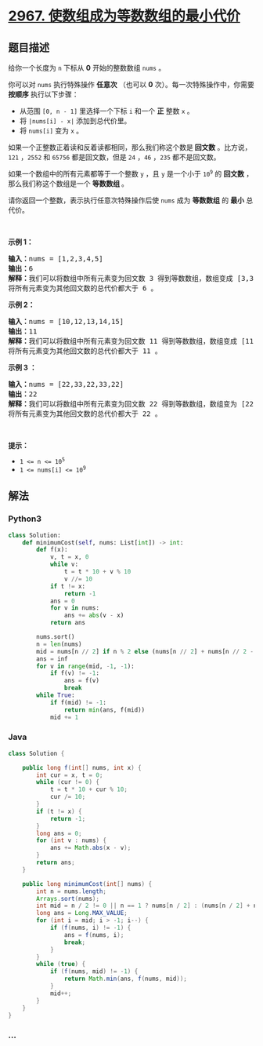 # [2967. 使数组成为等数数组的最小代价](https://leetcode-cn.com/problems/minimum-cost-to-make-array-equalindromic)



## 题目描述

<!-- 这里写题目描述 -->

<p>给你一个长度为 <code>n</code>&nbsp;下标从 <strong>0</strong>&nbsp;开始的整数数组&nbsp;<code>nums</code>&nbsp;。</p>

<p>你可以对 <code>nums</code>&nbsp;执行特殊操作 <strong>任意次</strong>&nbsp;（也可以 <strong>0</strong>&nbsp;次）。每一次特殊操作中，你需要 <strong>按顺序</strong>&nbsp;执行以下步骤：</p>

<ul>
	<li>从范围&nbsp;<code>[0, n - 1]</code>&nbsp;里选择一个下标 <code>i</code>&nbsp;和一个 <strong>正</strong>&nbsp;整数&nbsp;<code>x</code>&nbsp;。</li>
	<li>将&nbsp;<code>|nums[i] - x|</code>&nbsp;添加到总代价里。</li>
	<li>将 <code>nums[i]</code>&nbsp;变为&nbsp;<code>x</code>&nbsp;。</li>
</ul>

<p>如果一个正整数正着读和反着读都相同，那么我们称这个数是<strong>&nbsp;回文数</strong>&nbsp;。比方说，<code>121</code>&nbsp;，<code>2552</code> 和&nbsp;<code>65756</code>&nbsp;都是回文数，但是&nbsp;<code>24</code>&nbsp;，<code>46</code>&nbsp;，<code>235</code>&nbsp;都不是回文数。</p>

<p>如果一个数组中的所有元素都等于一个整数&nbsp;<code>y</code>&nbsp;，且&nbsp;<code>y</code>&nbsp;是一个小于&nbsp;<code>10<sup>9</sup></code>&nbsp;的&nbsp;<strong>回文数</strong>&nbsp;，那么我们称这个数组是一个 <strong>等数数组&nbsp;</strong>。</p>

<p>请你返回一个整数，表示执行任意次特殊操作后使 <code>nums</code>&nbsp;成为 <strong>等数数组</strong>&nbsp;的 <strong>最小</strong>&nbsp;总代价。</p>

<p>&nbsp;</p>

<p><strong class="example">示例 1：</strong></p>

<pre>
<b>输入：</b>nums = [1,2,3,4,5]
<b>输出：</b>6
<b>解释：</b>我们可以将数组中所有元素变为回文数 3 得到等数数组，数组变成 [3,3,3,3,3] 需要执行 4 次特殊操作，代价为 |1 - 3| + |2 - 3| + |4 - 3| + |5 - 3| = 6 。
将所有元素变为其他回文数的总代价都大于 6 。
</pre>

<p><strong class="example">示例 2：</strong></p>

<pre>
<b>输入：</b>nums = [10,12,13,14,15]
<b>输出：</b>11
<b>解释：</b>我们可以将数组中所有元素变为回文数 11 得到等数数组，数组变成 [11,11,11,11,11] 需要执行 5 次特殊操作，代价为 |10 - 11| + |12 - 11| + |13 - 11| + |14 - 11| + |15 - 11| = 11 。
将所有元素变为其他回文数的总代价都大于 11 。
</pre>

<p><strong class="example">示例 3 ：</strong></p>

<pre>
<b>输入：</b>nums = [22,33,22,33,22]
<b>输出：</b>22
<b>解释：</b>我们可以将数组中所有元素变为回文数 22 得到等数数组，数组变为 [22,22,22,22,22] 需要执行 2 次特殊操作，代价为 |33 - 22| + |33 - 22| = 22 。
将所有元素变为其他回文数的总代价都大于 22 。
</pre>

<p>&nbsp;</p>

<p><strong>提示：</strong></p>

<ul>
	<li><code>1 &lt;= n &lt;= 10<sup>5</sup></code></li>
	<li><code>1 &lt;= nums[i] &lt;= 10<sup>9</sup></code></li>
</ul>


## 解法

<!-- 这里可写通用的实现逻辑 -->

<!-- tabs:start -->

### **Python3**

<!-- 这里可写当前语言的特殊实现逻辑 -->

```python
class Solution:
    def minimumCost(self, nums: List[int]) -> int:
        def f(x):
            v, t = x, 0
            while v:
                t = t * 10 + v % 10
                v //= 10
            if t != x:
                return -1
            ans = 0
            for v in nums:
                ans += abs(v - x)
            return ans

        nums.sort()
        n = len(nums)
        mid = nums[n // 2] if n % 2 else (nums[n // 2] + nums[n // 2 - 1]) // 2
        ans = inf
        for v in range(mid, -1, -1):
            if f(v) != -1:
                ans = f(v)
                break
        while True:
            if f(mid) != -1:
                return min(ans, f(mid))
            mid += 1
```

### **Java**

<!-- 这里可写当前语言的特殊实现逻辑 -->

```java
class Solution {

    public long f(int[] nums, int x) {
        int cur = x, t = 0;
        while (cur != 0) {
            t = t * 10 + cur % 10;
            cur /= 10;
        }
        if (t != x) {
            return -1;
        }
        long ans = 0;
        for (int v : nums) {
            ans += Math.abs(x - v);
        }
        return ans;
    }

    public long minimumCost(int[] nums) {
        int n = nums.length;
        Arrays.sort(nums);
        int mid = n / 2 != 0 || n == 1 ? nums[n / 2] : (nums[n / 2] + nums[n / 2 + 1]) / 2;
        long ans = Long.MAX_VALUE;
        for (int i = mid; i > -1; i--) {
            if (f(nums, i) != -1) {
                ans = f(nums, i);
                break;
            }
        }
        while (true) {
            if (f(nums, mid) != -1) {
                return Math.min(ans, f(nums, mid));
            }
            mid++;
        }
    }
}
```

### **...**

```

```

<!-- tabs:end -->
